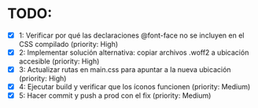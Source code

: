 # TODO:

- [x] 1: Verificar por qué las declaraciones @font-face no se incluyen en el CSS compilado (priority: High)
- [x] 2: Implementar solución alternativa: copiar archivos .woff2 a ubicación accesible (priority: High)
- [x] 3: Actualizar rutas en main.css para apuntar a la nueva ubicación (priority: High)
- [x] 4: Ejecutar build y verificar que los íconos funcionen (priority: Medium)
- [x] 5: Hacer commit y push a prod con el fix (priority: Medium)
